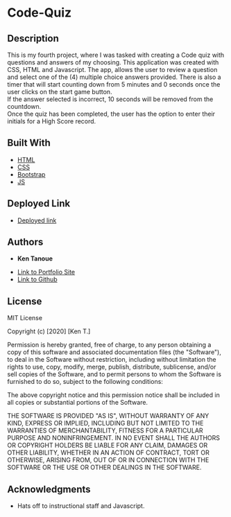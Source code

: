 # Code-Quiz
## Description

This is my fourth project, where I was tasked with creating a Code quiz with questions and answers of my choosing.
This application was created with CSS, HTML and Javascript.  The app, allows the user to review a question and select one of the (4) multiple choice answers provided.
There is also a timer that will start counting down from 5 minutes and 0 seconds once the user clicks on the start game button.  
If the answer selected is incorrect, 10 seconds will be removed from the countdown.  
Once the quiz has been completed, the user has the option to enter their initials for a High Score record.

## Built With

* [HTML](https://developer.mozilla.org/en-US/docs/Web/HTML)
* [CSS](https://www.w3schools.com/css/)
* [Bootstrap](https://getbootstrap.com/)
* [JS](https://www.w3schools.com/js/)


## Deployed Link

* [Deployed link](https://kent28808.github.io/Code-Quiz/)


## Authors

* **Ken Tanoue** 

- [Link to Portfolio Site](https://kent28808.github.io/Responsive-Portfolio/portfolio.html)
- [Link to Github](https://github.com/kent28808/)

## License

MIT License

Copyright (c) [2020] [Ken T.]

Permission is hereby granted, free of charge, to any person obtaining a copy
of this software and associated documentation files (the "Software"), to deal
in the Software without restriction, including without limitation the rights
to use, copy, modify, merge, publish, distribute, sublicense, and/or sell
copies of the Software, and to permit persons to whom the Software is
furnished to do so, subject to the following conditions:

The above copyright notice and this permission notice shall be included in all
copies or substantial portions of the Software.

THE SOFTWARE IS PROVIDED "AS IS", WITHOUT WARRANTY OF ANY KIND, EXPRESS OR
IMPLIED, INCLUDING BUT NOT LIMITED TO THE WARRANTIES OF MERCHANTABILITY,
FITNESS FOR A PARTICULAR PURPOSE AND NONINFRINGEMENT. IN NO EVENT SHALL THE
AUTHORS OR COPYRIGHT HOLDERS BE LIABLE FOR ANY CLAIM, DAMAGES OR OTHER
LIABILITY, WHETHER IN AN ACTION OF CONTRACT, TORT OR OTHERWISE, ARISING FROM,
OUT OF OR IN CONNECTION WITH THE SOFTWARE OR THE USE OR OTHER DEALINGS IN THE
SOFTWARE.

## Acknowledgments

* Hats off to instructional staff and Javascript.